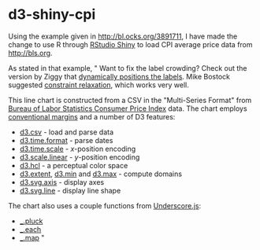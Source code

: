 d3-shiny-cpi
============

Using the example given in http://bl.ocks.org/3891711, I have made the change to use R through [RStudio Shiny](http://www.rstudio.com/shiny/) to load CPI average price data from http://bls.org.

As stated in that example,
"
Want to fix the label crowding? Check out the version by Ziggy that [dynamically positions the labels](http://bl.ocks.org/3895025). Mike Bostock suggested [constraint relaxation](http://bl.ocks.org/4053096), which works very well.

This line chart is constructed from a CSV in the "Multi-Series Format" from [Bureau of Labor Statistics Consumer Price Index](http://bls.gov/) data. The chart employs [conventional margins](http://bl.ocks.org/3019563) and a number of D3 features:

* [d3.csv](https://github.com/mbostock/d3/wiki/CSV) - load and parse data
* [d3.time.format](https://github.com/mbostock/d3/wiki/Time-Formatting) - parse dates
* [d3.time.scale](https://github.com/mbostock/d3/wiki/Time-Scales) - *x*-position encoding
* [d3.scale.linear](https://github.com/mbostock/d3/wiki/Quantitative-Scales) - *y*-position encoding
* [d3.hcl](http://bl.ocks.org/3014589) - a perceptual color space
* [d3.extent](https://github.com/mbostock/d3/wiki/Arrays#wiki-d3_extent), [d3.min](https://github.com/mbostock/d3/wiki/Arrays#wiki-d3_min) and [d3.max](https://github.com/mbostock/d3/wiki/Arrays#wiki-d3_max) - compute domains
* [d3.svg.axis](https://github.com/mbostock/d3/wiki/SVG-Axes) - display axes
* [d3.svg.line](https://github.com/mbostock/d3/wiki/SVG-Shapes#wiki-line) - display line shape

The chart also uses a couple functions from [Underscore.js](http://underscorejs.org/):

* [_.pluck](http://underscorejs.org/#pluck)
* [_.each](http://underscorejs.org/#each)
* [_.map](http://underscorejs.org/#map)
"
